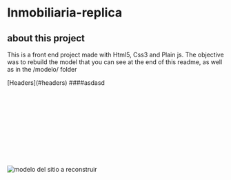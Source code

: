 <h1> Inmobiliaria-replica </h1>
<h2>about this project</h2>
<p> 
This is a front end project made with Html5, Css3 and Plain js.
The objective was to rebuild the model that you can see at the end of this readme, as well as in the /modelo/ folder
</p>
[Headers](#headers)  
####asdasd
<br/>
<br/>
<br/>
<br/>
<br/>
<br/>
<br/>
<br/>
<br/>
<br/>
<br/>

<a name="modelo" id="modelo"></a>
<img style="heigth:800px" src="/modelo/inmobiliaria.png" alt="modelo del sitio a reconstruir"/>
